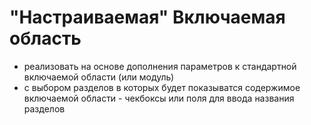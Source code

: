 
# "Настраиваемая" Включаемая область

- реализовать на основе дополнения параметров к стандартной включаемой области (или модуль)
- с выбором разделов в которых будет показыватся содержимое включаемой области - чекбоксы или поля для ввода названия разделов
